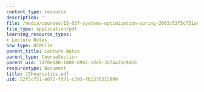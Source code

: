 ```yaml
---
content_type: resource
description: ''
file: /media/courses/15-057-systems-optimization-spring-2003/52f5c751a872fd71c393fb1378315099_15heuristics.pdf
file_type: application/pdf
learning_resource_types:
- Lecture Notes
ocw_type: OCWFile
parent_title: Lecture Notes
parent_type: CourseSection
parent_uid: 7d70ed88-1800-6902-1de5-3b7aa21c9465
resourcetype: Document
title: 15heuristics.pdf
uid: 52f5c751-a872-fd71-c393-fb1378315099
---
```

